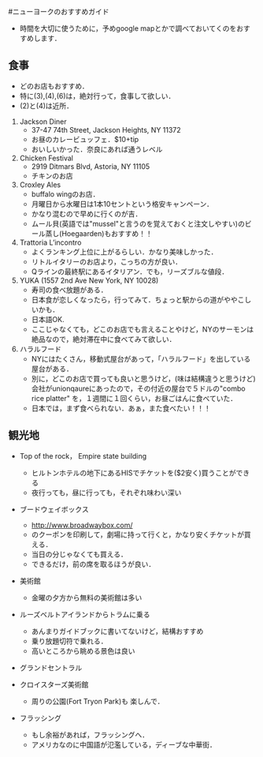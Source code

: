 #ニューヨークのおすすめガイド

- 時間を大切に使うために，予めgoogle mapとかで調べておいてくのをおすすめします．


## 食事
- どのお店もおすすめ．
- 特に(3),(4),(6)は，絶対行って，食事して欲しい．
- (2)と(4)は近所．


1. Jackson Diner
    - 37-47 74th Street, Jackson Heights, NY 11372
    - お昼のカレービュッフェ．$10+tip
    - おいしいかった．奈良にあれば通うレベル
2. Chicken Festival
    - 2919 Ditmars Blvd, Astoria, NY 11105
    - チキンのお店
3. Croxley Ales
    - buffalo wingのお店．
    - 月曜日から水曜日は1本10セントという格安キャンペーン．
    - かなり混むので早めに行くのが吉．
    - ムール貝(英語では"mussel"と言うのを覚えておくと注文しやすい)のビール蒸し(Hoegaarden)もおすすめ！！
4. Trattoria L’incontro
    - よくランキング上位に上がるらしい．かなり美味しかった．
    - リトルイタリーのお店より，こっちの方が良い．
    - Qラインの最終駅にあるイタリアン．でも，リーズブルな値段．
5. YUKA (1557 2nd Ave New York, NY 10028)
    - 寿司の食べ放題がある．
    - 日本食が恋しくなったら，行ってみて．ちょっと駅からの道がややこしいかも．
    - 日本語OK.
    - ここじゃなくても，どこのお店でも言えることやけど，NYのサーモンは絶品なので，絶対滞在中に食べてみて欲しい．
6. ハラルフード
    -  NYにはたくさん，移動式屋台があって，「ハラルフード」を出している屋台がある．
    -  別に，どこのお店で買っても良いと思うけど，(味は結構違うと思うけど)会社がunionqaureにあったので，その付近の屋台で５ドルの"combo rice platter" を，１週間に１回くらい，お昼ごはんに食べていた．
    - 日本では，まず食べられない．あぁ，また食べたい！！！


## 観光地
- Top of the rock， Empire state building
    - ヒルトンホテルの地下にあるHISでチケットを($2安く)買うことができる
    - 夜行っても，昼に行っても，それぞれ味わい深い

- ブードウェイボックス
    - http://www.broadwaybox.com/
    - のクーポンを印刷して，劇場に持って行くと，かなり安くチケットが買える．
    - 当日の分じゃなくても買える．
    - できるだけ，前の席を取るほうが良い．
- 美術館
    - 金曜の夕方から無料の美術館は多い
- ルーズベルトアイランドからトラムに乗る
    - あんまりガイドブックに書いてないけど，結構おすすめ
    - 乗り放題切符で乗れる．
    - 高いところから眺める景色は良い
- グランドセントラル
- クロイスターズ美術館
    - 周りの公園(Fort Tryon Park)も 楽しんで．
- フラッシング
    - もし余裕があれば，フラッシングへ．
    - アメリカなのに中国語が氾濫している，ディーブな中華街．
